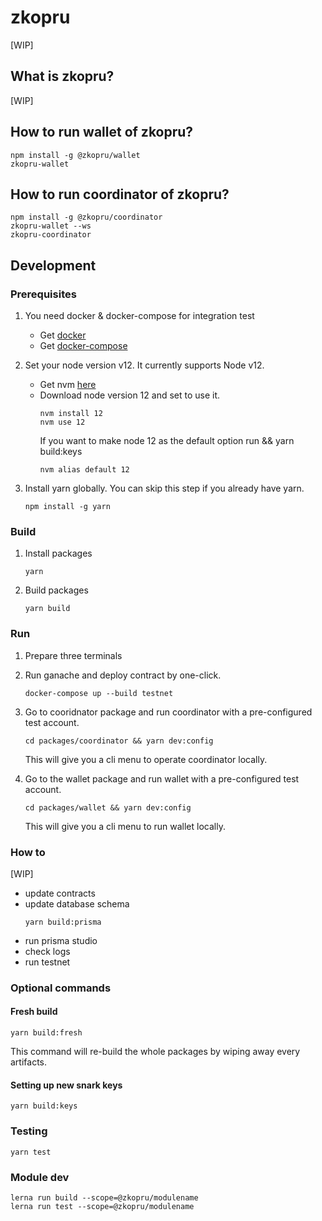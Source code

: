 # zkopru

[WIP]

## What is zkopru?

[WIP]


## How to run wallet of zkopru?

```shell
npm install -g @zkopru/wallet
zkopru-wallet
```

## How to run coordinator of zkopru?

```shell
npm install -g @zkopru/coordinator
zkopru-wallet --ws
zkopru-coordinator
```

## Development

### Prerequisites

1. You need docker & docker-compose for integration test

    * Get [docker](https://docs.docker.com/get-docker/)
    * Get [docker-compose](https://docs.docker.com/compose/install/)

2. Set your node version v12. It currently supports Node v12.

    * Get nvm [here](https://github.com/nvm-sh/nvm#installing-and-updating)
    * Download node version 12 and set to use it.
      ```shell
      nvm install 12
      nvm use 12
      ```
      If you want to make node 12 as the default option run  && yarn build:keys
      ```shell
      nvm alias default 12
      ```

3. Install yarn globally. You can skip this step if you already have yarn.

    ```shell
    npm install -g yarn
    ```

### Build

1. Install packages

    ```shell
    yarn
    ```

2. Build packages

    ```shell
    yarn build
    ```

### Run

1. Prepare three terminals

2. Run ganache and deploy contract by one-click.

    ```shell
    docker-compose up --build testnet
    ```

3. Go to cooridnator package and run coordinator with a pre-configured test account.

    ```shell
    cd packages/coordinator && yarn dev:config
    ```
    This will give you a cli menu to operate coordinator locally.


4. Go to the wallet package and run wallet with a pre-configured test account.

    ```shell
    cd packages/wallet && yarn dev:config
    ```
    This will give you a cli menu to run wallet locally.

### How to

[WIP]

* update contracts
* update database schema
  ```shell
  yarn build:prisma
  ```
* run prisma studio
* check logs
* run testnet


### Optional commands

#### Fresh build

```shell
yarn build:fresh
```

This command will re-build the whole packages by wiping away every artifacts.

#### Setting up new snark keys

```shell
yarn build:keys
```

### Testing

```shell
yarn test
```

### Module dev

```shell
lerna run build --scope=@zkopru/modulename
lerna run test --scope=@zkopru/modulename
```
